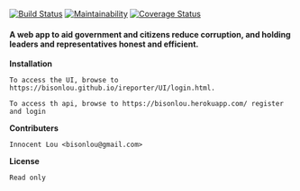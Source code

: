 
[![Build Status](https://travis-ci.org/bisonlou/ireporter.svg?branch=master)](https://travis-ci.org/bisonlou/ireporter) [![Maintainability](https://api.codeclimate.com/v1/badges/9d3f3eadf80b3a89bcfe/maintainability)](https://codeclimate.com/github/bisonlou/ireporter/maintainability) [![Coverage Status](https://coveralls.io/repos/github/bisonlou/ireporter/badge.svg?branch=master)](https://coveralls.io/github/bisonlou/ireporter?branch=master)

#### A web app to aid government and citizens reduce corruption, and holding leaders and representatives honest and efficient.


**Installation**
```
To access the UI, browse to https://bisonlou.github.io/ireporter/UI/login.html.

To access th api, browse to https://bisonlou.herokuapp.com/ register and login

```

**Contributers**
```
Innocent Lou <bisonlou@gmail.com>
```

**License**
```
Read only
```
